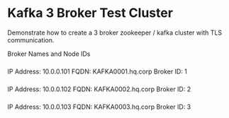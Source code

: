 # Kafka 3 Broker Test Cluster
Demonstrate how to create a 3 broker zookeeper / kafka cluster with TLS communication.  

Broker Names and Node IDs
###
IP Address: 10.0.0.101
FQDN: KAFKA0001.hq.corp
Broker ID: 1

###
IP Address: 10.0.0.102
FQDN: KAFKA0002.hq.corp
Broker ID: 2

###
IP Address: 10.0.0.103
FQDN: KAFKA0003.hq.corp
Broker ID: 3
